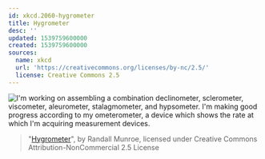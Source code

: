 ```yaml
---
id: xkcd.2060-hygrometer
title: Hygrometer
desc: ''
updated: 1539759600000
created: 1539759600000
sources:
  name: xkcd
  url: 'https://creativecommons.org/licenses/by-nc/2.5/'
  license: Creative Commons 2.5
---
```

![I'm working on assembling a combination declinometer, sclerometer, viscometer, aleurometer, stalagmometer, and hypsometer. I'm making good progress according to my ometerometer, a device which shows the rate at which I'm acquiring measurement devices.](https://imgs.xkcd.com/comics/hygrometer.png)
> "[Hygrometer](https://xkcd.com/2060/)", by Randall Munroe, licensed under Creative Commons Attribution-NonCommercial 2.5 License
